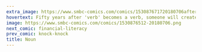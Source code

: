 ```yaml
---
extra_image: https://www.smbc-comics.com/comics/153087671720180706after.png
hovertext: Fifty years after 'verb' becomes a verb, someone will create 'deverb' which means the same thing as 'verb.'
image: https://www.smbc-comics.com/comics/1530876512-20180706.png
next_comic: financial-literacy
prev_comic: knock-knock
title: Noun
---
```


